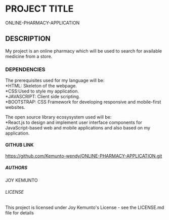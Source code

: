 # PROJECT TITLE
ONLINE-PHARMACY-APPLICATION
## DESCRIPTION
My project is an online pharmacy which will be used to search for available medicine from a store. 
### DEPENDENCIES
The prerequisites used for my language will be:<br>
    *HTML: Skeleton of the webpage.<br>
    *CSS:Used to style my application.<br>
    *JAVASCRIPT: Client side scripting.<br>
    *BOOTSTRAP: CSS Framework for developing responsive and mobile-first websites.<br>

The open source library ecosysystem used will be:<br>
    *React.js to design and implement user interface components for JavaScript-based web and mobile applications and also based on my application.

####  GITHUB LINK
https://github.com/Kemunto-wendy/ONLINE-PHARMACY-APPLICATION.git

#####  AUTHORS
JOY KEMUNTO

###### LICENSE
 This project is licensed under Joy Kemunto's License - see the LICENSE.md file for details       
        
 

        
